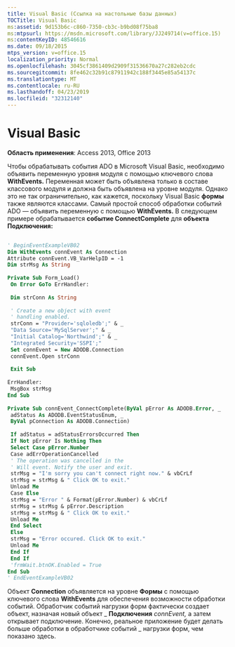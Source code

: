 ```yaml
---
title: Visual Basic (Ссылка на настольные базы данных)
TOCTitle: Visual Basic
ms:assetid: 9d153b6c-c860-7350-cb3c-b9bd08f75ba8
ms:mtpsurl: https://msdn.microsoft.com/library/JJ249714(v=office.15)
ms:contentKeyID: 48546616
ms.date: 09/18/2015
mtps_version: v=office.15
localization_priority: Normal
ms.openlocfilehash: 3045cf3861409d2909f31536670a27c282eb2cdc
ms.sourcegitcommit: 8fe462c32b91c87911942c188f3445e85a54137c
ms.translationtype: MT
ms.contentlocale: ru-RU
ms.lasthandoff: 04/23/2019
ms.locfileid: "32312140"
---
```

# <a name="visual-basic"></a>Visual Basic


**Область применения**: Access 2013, Office 2013

Чтобы обрабатывать события ADO в Microsoft Visual Basic, необходимо объявить переменную уровня модуля с помощью ключевого слова **WithEvents.** Переменная может быть объявлена только в составе классового модуля и должна быть объявлена на уровне модуля. Однако это не так ограничительно, как кажется, поскольку Visual Basic **формы** также являются классами. Самый простой способ обработки событий ADO — объявить переменную с помощью **WithEvents.** В следующем примере обрабатывается **событие ConnectComplete** для **объекта Подключения:**

```vb 
 
' BeginEventExampleVB02 
Dim WithEvents connEvent As Connection 
Attribute connEvent.VB_VarHelpID = -1 
Dim strMsg As String 
 
Private Sub Form_Load() 
 On Error GoTo ErrHandler: 
 
 Dim strConn As String 
 
 ' Create a new object with event 
 ' handling enabled. 
 strConn = "Provider='sqloledb';" & _ 
 "Data Source='MySqlServer';" & _ 
 "Initial Catalog='Northwind';" & _ 
 "Integrated Security='SSPI';" 
 Set connEvent = New ADODB.Connection 
 connEvent.Open strConn 
 
 Exit Sub 
 
ErrHandler: 
 MsgBox strMsg 
End Sub 
 
Private Sub connEvent_ConnectComplete(ByVal pError As ADODB.Error, _ 
 adStatus As ADODB.EventStatusEnum, _ 
 ByVal pConnection As ADODB.Connection) 
 
 If adStatus = adStatusErrorsOccurred Then 
 If Not pError Is Nothing Then 
 Select Case pError.Number 
 Case adErrOperationCancelled 
 ' The operation was cancelled in the 
 ' Will event. Notify the user and exit. 
 strMsg = "I'm sorry you can't connect right now." & vbCrLf 
 strMsg = strMsg & " Click OK to exit." 
 Unload Me 
 Case Else 
 strMsg = "Error " & Format(pError.Number) & vbCrLf 
 strMsg = strMsg & pError.Description 
 strMsg = strMsg & " Click OK to exit." 
 Unload Me 
 End Select 
 Else 
 strMsg = "Error occured. Click OK to exit." 
 Unload Me 
 End If 
 End If 
 'frmWait.btnOK.Enabled = True 
End Sub 
' EndEventExampleVB02 
```

Объект **Connection** объявляется на уровне **Формы** с помощью ключевого слова **WithEvents** для обеспечения возможности обработки событий. Обработчик событий нагрузки форм фактически создает объект, назначая новый объект \_ **Подключения** *connEvent,* а затем открывает подключение. Конечно, реальное приложение будет делать больше обработки в обработчике событий \_ нагрузки форм, чем показано здесь.

